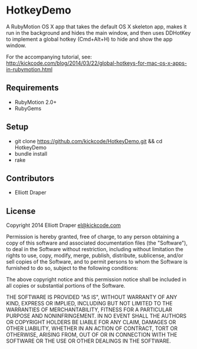 # HotkeyDemo

A RubyMotion OS X app that takes the default OS X skeleton app, makes it run in the background and hides the main window, and then uses DDHotKey to implement a global hotkey (Cmd+Alt+H) to hide and show the app window.

For the accompanying tutorial, see: http://kickcode.com/blog/2014/03/22/global-hotkeys-for-mac-os-x-apps-in-rubymotion.html

## Requirements

* RubyMotion 2.0+
* RubyGems

## Setup

* git clone https://github.com/kickcode/HotkeyDemo.git && cd HotkeyDemo
* bundle install
* rake

## Contributors

* Elliott Draper

## License

Copyright 2014 Elliott Draper <el@kickcode.com>

Permission is hereby granted, free of charge, to any person obtaining
a copy of this software and associated documentation files (the
"Software"), to deal in the Software without restriction, including
without limitation the rights to use, copy, modify, merge, publish,
distribute, sublicense, and/or sell copies of the Software, and to
permit persons to whom the Software is furnished to do so, subject to
the following conditions:

The above copyright notice and this permission notice shall be
included in all copies or substantial portions of the Software.

THE SOFTWARE IS PROVIDED "AS IS", WITHOUT WARRANTY OF ANY KIND,
EXPRESS OR IMPLIED, INCLUDING BUT NOT LIMITED TO THE WARRANTIES OF
MERCHANTABILITY, FITNESS FOR A PARTICULAR PURPOSE AND
NONINFRINGEMENT. IN NO EVENT SHALL THE AUTHORS OR COPYRIGHT HOLDERS BE
LIABLE FOR ANY CLAIM, DAMAGES OR OTHER LIABILITY, WHETHER IN AN ACTION
OF CONTRACT, TORT OR OTHERWISE, ARISING FROM, OUT OF OR IN CONNECTION
WITH THE SOFTWARE OR THE USE OR OTHER DEALINGS IN THE SOFTWARE.
